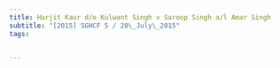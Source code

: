 ```yaml
---
title: Harjit Kaur d/o Kulwant Singh v Saroop Singh a/l Amar Singh 
subtitle: "[2015] SGHCF 5 / 20\_July\_2015"
tags:


---
```


